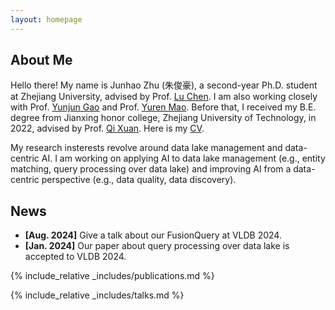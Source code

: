 ```yaml
---
layout: homepage
---
```


## About Me

Hello there! My name is Junhao Zhu (朱俊豪), a second-year Ph.D. student at Zhejiang University, advised by Prof. [Lu Chen](https://person.zju.edu.cn/en/luchen). I am also working closely with Prof. [Yunjun Gao](https://person.zju.edu.cn/gaoyj_cn) and Prof. [Yuren Mao](https://person.zju.edu.cn/maoyuren). Before that, I received my B.E. degree from Jianxing honor college, Zhejiang University of Technology, in 2022, advised by Prof. [Qi Xuan](http://xuanqi-net.com/). Here is my [CV](./assets/files/zhucv.pdf).

My research insterests revolve around data lake management and data-centric AI. I am working on applying AI to data lake management (e.g., entity matching, query processing over data lake) and improving AI from a data-centric perspective (e.g., data quality, data discovery).

## News

- **[Aug. 2024]** Give a talk about our FusionQuery at VLDB 2024.
- **[Jan. 2024]** Our paper about query processing over data lake is accepted to VLDB 2024.

{% include_relative _includes/publications.md %}

{% include_relative _includes/talks.md %}
